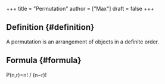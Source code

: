 +++
title = "Permutation"
author = ["Max"]
draft = false
+++

## Definition {#definition}

A permutation is an arrangement of objects in a definite order.


## Formula {#formula}

P(n,r)=n! / (n−r)!
